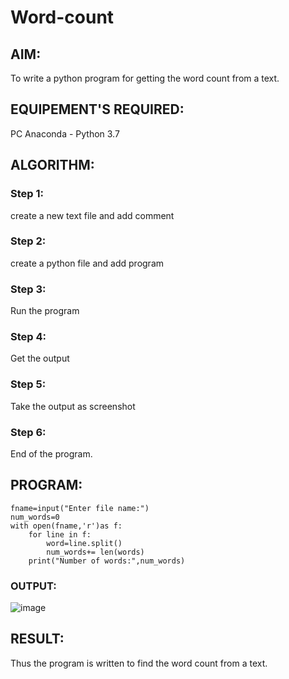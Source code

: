 # Word-count
## AIM:
To write a python program for getting the word count from a text.
## EQUIPEMENT'S REQUIRED: 
PC
Anaconda - Python 3.7
## ALGORITHM: 
### Step 1:
create a new text file and add comment
### Step 2: 
 create a python file and add program
### Step 3: 
Run the program
### Step 4:  
Get the output
### Step 5: 
Take the output as screenshot
### Step 6: 
End of the program.
## PROGRAM:
```
fname=input("Enter file name:")
num_words=0
with open(fname,'r')as f:
    for line in f:
        word=line.split()
        num_words+= len(words)
    print("Number of words:",num_words)
```
### OUTPUT:
![image](https://github.com/Lingeswaran04/Word-count/assets/119103865/1f9251c2-3cab-4fc1-b5d4-4369c735e19e)



## RESULT:
Thus the program is written to find the word count from a text.

